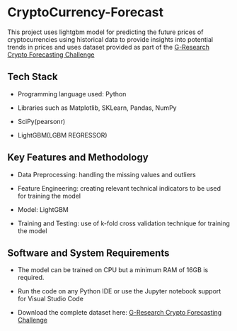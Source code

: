 # CryptoCurrency-Forecast
This project uses lightgbm model for predicting the future prices of cryptocurrencies using historical data to provide insights into potential trends in prices and uses dataset provided as part of the [G-Research Crypto Forecasting Challenge](https://www.kaggle.com/competitions/g-research-crypto-forecasting)

## Tech Stack  

- Programming language used: Python  

- Libraries such as Matplotlib, SKLearn, Pandas, NumPy  

- SciPy(pearsonr)  

- LightGBM(LGBM REGRESSOR)  


## Key Features and Methodology
- Data Preprocessing: handling the missing values and outliers  

- Feature Engineering: creating relevant technical indicators to be used for training the model  

- Model: LightGBM   

- Training and Testing: use of k-fold cross validation technique for training the model  


## Software and System Requirements
- The model can be trained on CPU but a minimum RAM of 16GB is required.  

- Run the code on any Python IDE or use the Jupyter notebook support for Visual Studio Code  

- Download the complete dataset here: [G-Research Crypto Forecasting Challenge](https://www.kaggle.com/competitions/g-research-crypto-forecasting)